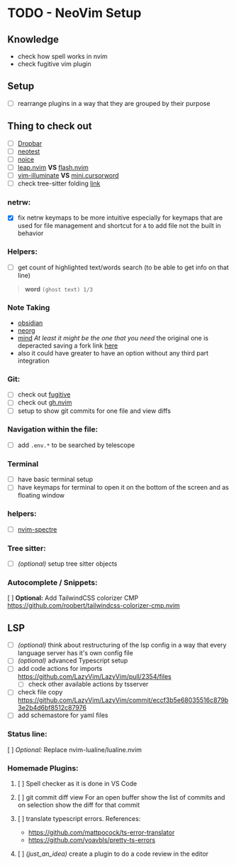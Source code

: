 # TODO - NeoVim Setup

## Knowledge

- check how spell works in nvim
- check fugitive vim plugin

## Setup

- [ ] rearrange plugins in a way that they are grouped by their purpose

## Thing to check out

- [ ] [Dropbar](https://github.com/Bekaboo/dropbar.nvim)
- [ ] [neotest](https://github.com/nvim-neotest/neotest)
- [ ] [noice](https://github.com/folke/noice.nvim)
- [ ] [leap.nvim](https://github.com/ggandor/leap.nvim) **VS** [flash.nvim](https://github.com/folke/flash.nvim)
- [ ] [vim-illuminate](https://github.com/RRethy/vim-illuminate) **VS** [mini.cursorword](https://github.com/echasnovski/mini.nvim/blob/main/readmes/mini-cursorword.md)
- [ ] check tree-sitter folding [link](https://github.com/nvim-treesitter/nvim-treesitter?tab=readme-ov-file#folding)

### netrw:

- [x] fix netrw keymaps to be more intuitive especially for keymaps that are used for file management and shortcut for `A` to add file not the built in behavior

### Helpers:

- [ ] get count of highlighted text/words search (to be able to get info on that line)

> **word** `(ghost text) 1/3`

### Note Taking

- [obsidian](https://github.com/epwalsh/obsidian.nvim)
- [neorg](https://github.com/nvim-neorg/neorg)
- [mind](https://github.com/phaazon/mind.nvim) _At least it might be the one that you need_ the original one is deperacted
  saving a fork link [here](https://github.com/Selyss/mind.nvim)
- also it could have greater to have an option without any third part integration

### Git:

- [ ] check out [fugitive]()
- [ ] check out [gh.nvim](https://github.com/ldelossa/gh.nvim?tab=readme-ov-file)
- [ ] setup to show git commits for one file and view diffs

### Navigation within the file:

- [ ] add `.env.*` to be searched by telescope

### Terminal

- [ ] have basic terminal setup
- [ ] have keymaps for terminal to open it on the bottom of the screen and as floating window

### helpers:

- [ ] [nvim-spectre](https://github.com/nvim-pack/nvim-spectre)

### Tree sitter:

- [ ] _(optional)_ setup tree sitter objects

### Autocomplete / Snippets:

[ ] **Optional:** Add TailwindCSS colorizer CMP https://github.com/roobert/tailwindcss-colorizer-cmp.nvim

## LSP

- [ ] _(optional)_ think about restructuring of the lsp config in a way that every language server has it's own config file
- [ ] _(optional)_ advanced Typescript setup
- [ ] add code actions for imports https://github.com/LazyVim/LazyVim/pull/2354/files
  - [ ] check other available actions by tsserver
- [ ] check file copy https://github.com/LazyVim/LazyVim/commit/eccf3b5e68035516c879b3e2b4d6bf8512c87976
- [ ] add schemastore for yaml files

### Status line:

[ ] _Optional:_ Replace nvim-lualine/lualine.nvim

### Homemade Plugins:

1. [ ] Spell checker as it is done in VS Code

2. [ ] git commit diff view
       For an open buffer show the list of commits and on selection show the diff for that commit

3. [ ] translate typescript errors. References:

   - https://github.com/mattpocock/ts-error-translator
   - https://github.com/yoavbls/pretty-ts-errors

4. [ ] _(just_an_idea)_ create a plugin to do a code review in the editor
